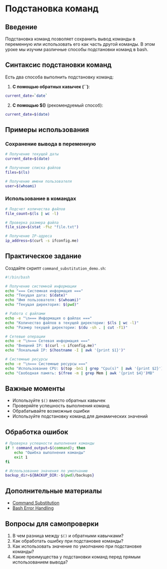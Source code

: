 # Подстановка команд

## Введение

Подстановка команд позволяет сохранить вывод команды в переменную или использовать его как часть другой команды. В этом уроке мы изучим различные способы подстановки команд в bash.

## Синтаксис подстановки команд

Есть два способа выполнить подстановку команд:

1. **С помощью обратных кавычек (\`\`)**:
```bash
current_date=`date`
```

2. **С помощью $()** (рекомендуемый способ):
```bash
current_date=$(date)
```

## Примеры использования

### Сохранение вывода в переменную

```bash
# Получение текущей даты
current_date=$(date)

# Получение списка файлов
files=$(ls)

# Получение имени пользователя
user=$(whoami)
```

### Использование в командах

```bash
# Подсчет количества файлов
file_count=$(ls | wc -l)

# Проверка размера файла
file_size=$(stat -f%z "file.txt")

# Получение IP-адреса
ip_address=$(curl -s ifconfig.me)
```

## Практическое задание

Создайте скрипт `command_substitution_demo.sh`:

```bash
#!/bin/bash

# Получение системной информации
echo "=== Системная информация ==="
echo "Текущая дата: $(date)"
echo "Имя пользователя: $(whoami)"
echo "Текущая директория: $(pwd)"

# Работа с файлами
echo -e "\n=== Информация о файлах ==="
echo "Количество файлов в текущей директории: $(ls | wc -l)"
echo "Размер текущей директории: $(du -sh . | cut -f1)"

# Сетевые операции
echo -e "\n=== Сетевая информация ==="
echo "Внешний IP: $(curl -s ifconfig.me)"
echo "Локальный IP: $(hostname -I | awk '{print $1}')"

# Системные ресурсы
echo -e "\n=== Системные ресурсы ==="
echo "Использование CPU: $(top -bn1 | grep "Cpu(s)" | awk '{print $2}')%"
echo "Свободная память: $(free -m | grep Mem | awk '{print $4}')MB"
```

## Важные моменты

- Используйте `$()` вместо обратных кавычек
- Проверяйте успешность выполнения команд
- Обрабатывайте возможные ошибки
- Используйте подстановку команд для динамических значений

## Обработка ошибок

```bash
# Проверка успешности выполнения команды
if ! command_output=$(command); then
    echo "Ошибка выполнения команды"
    exit 1
fi

# Использование значения по умолчанию
backup_dir=${BACKUP_DIR:-$(pwd)/backups}
```

## Дополнительные материалы

- [Command Substitution](https://www.gnu.org/software/bash/manual/bash.html#Command-Substitution)
- [Bash Error Handling](https://wiki.bash-hackers.org/scripting/obsolete)

## Вопросы для самопроверки

1. В чем разница между `$()` и обратными кавычками?
2. Как обработать ошибку при подстановке команды?
3. Как использовать значение по умолчанию при подстановке команды?
4. Какие преимущества у подстановки команд перед прямым использованием вывода? 